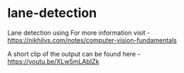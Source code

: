 # lane-detection
Lane detection using 
For more information visit - https://nikhilvs.com/notes/computer-vision-fundamentals

A short clip of the output can be found here - https://youtu.be/XLw5mLAbIZk
